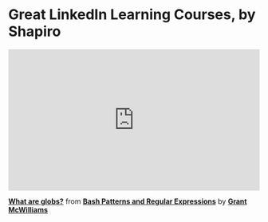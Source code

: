 <h1>Great LinkedIn Learning Courses, by Shapiro</h1>

<div style="position:relative;height:0;padding-bottom:56.25%"><iframe width="640" height="360" src="https://www.linkedin.com/learning/embed/bash-patterns-and-regular-expressions/what-are-globs?autoplay=false&claim=AQFO03sUJIvT5AAAAYHlxUoypkiaYDsCFszbxVe2YphaY4nKvpY9erA8EwDIzw_3ixi7N8U-qtRPJhjI35pQ85NLfuoBaJr8k3EgR2toJA-rNtXA1cR7ZF6WYdrK7829rWGjgC1DT2lUq1XYcgGJ_FqHWzXcVrAHpPTVk7gfi4bP-aePRB4q8nhuACTeS0Q4wvFgfKqanCx4RcWqKTWppYEqfpWTQR4VZtBGSgMDvFUclYMSpIbvAGsaVaQ4_sPIHPCrJsXP2yNot4tmVZeBWQyXcOJtv7-m6YeKuQ16tXdMcgiN4NXxDgX66nBNWHqIhysiMY_RO-udcYR3hMNJZ5HQ_-5b0APfneIQAQjcTFbWZq2jTSGl0DsYMuvZuAL7a2NMdplq5fxxDW2Zh-ig1h7tItF8aBsFnQh5JXekLH5IxxrkpNEwIekGUfcBeOQLQAdVC7M2Q6WAfy_jH-kCCEQI_JsA76oLIrr3d69nYvmmYDF0VaIi3HqDsGvVfdhtPT1rrn_lcLf6CMh8g3WjBzWX1zIhcJoIm7HxTJ-xl9M30Y5ecKMRY9JWitprbPMzbAgFvmZ6o8pokrputS0f6bsAE7d5XB2aLAD_TUxU_dDxLuXHyP15DzkCde2tDfLl8qn92kvIvRUrVvVT528ETgFPy0BrsS8e06MqtCca8JN0i-99zHefXer02aBPx9BCqYSEfT5tCo6i8uiiS_FfN7ZOm7t37Qr564nmFlntk70Jip0M5_RI2R-NMQRSrj42GccfjFZhCmr8jcsbkoPLQtPI0IFUOJ6wmjo5Hj9vEOgnt0Q3FZGJ9wwNg6j67agnRY7OFmvzKZMcdJvJPyREtB_7U6FjKieFSLYJ6ObBLXcqWdv1t9lDvLKdA77GUoTn2NNkS0z_sBLxqgLpIMrgWNRrkVApxLcZRKOHscynM91ql64Fo6opwFWeAqIBAsvMfz9GzYfKG_RZa1AorRWix_XjtkSp_PxnnCQfgrngBCx1kuzPb18BHwQT9igcT_pnlNw_7TIAxmpx3TDt2E4jMkvI0kGnrS6a2pmpb_Y10YxujkWHUV35RRzUXmTG2ssBksalvkXmaNEuHmLsBfEIhfdRIzi7Anc1-xImX8N5QtvA7GdbFQKBcCUWhNXREKJgCSKy1_dnkTS5ggNWljGueIlt_A_APx-TU8q6Ab7Hmg9hJn1Bjcs&lipi=urn%3Ali%3Apage%3Ad_learning_content%3BF8C1iuhTQ7Wtl8zCVgkIlw%3D%3D&licu" mozallowfullscreen="true" webkitallowfullscreen="true" allowfullscreen="true" frameborder="0" style="position:absolute;width:100%;height:100%;left:0"></iframe></div><p><strong><a href="https://www.linkedin.com/learning/bash-patterns-and-regular-expressions/what-are-globs?trk=embed_lil">What are globs?</a></strong> from <strong><a href="https://www.linkedin.com/learning/bash-patterns-and-regular-expressions?trk=embed_lil">Bash Patterns and Regular Expressions</a></strong> by <strong><a href="https://www.linkedin.com/learning/instructors/grant-mcwilliams?trk=embed_lil">Grant McWilliams</a></strong></p>
